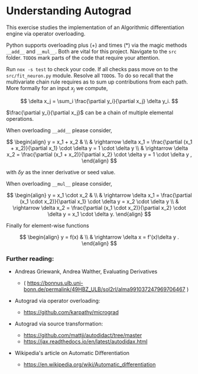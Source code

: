 # Understanding Autograd

This exercise studies the implementation of an Algorithmic differentiation engine via operator overloading.

Python supports overloading plus (+) and times (*) via the magic methods `__add__` and `__mul__`. Both are vital for this project.
Navigate to the `src` folder. `TODO`s mark parts of the code that require your attention.

Run `nox -s test` to check your code. If all checks pass move on to the `src/fit_neuron.py` module. Resolve all `TODO`s.
To do so recall that the multivariate chain rule requires as to sum up contributions from each path. More formally for an input $x_j$ we compute,

$$
    \delta x_j = \sum_i \frac{\partial y_i}{\partial x_j} \delta y_i.
$$

$\frac{\partial y_i}{\partial x_j}$ can be a chain of multiple elemental operations.

When overloading `__add__` please consider,

$$
    \begin{align}
        y = x_1 + x_2 & \\ 
        & \rightarrow \delta x_1 = \frac{\partial (x_1 + x_2)}{\partial x_1} \cdot \delta y = 1 \cdot \delta y \\
        & \rightarrow \delta x_2 = \frac{\partial (x_1 + x_2)}{\partial x_2} \cdot \delta y = 1 \cdot \delta y ,
    \end{align}
$$

with $\delta y$ as the inner derivative or seed value.

When overloading `__mul__` please consider,

$$
    \begin{align}
        y = x_1 \cdot x_2 & \\ 
        & \rightarrow \delta x_1 = \frac{\partial (x_1 \cdot  x_2)}{\partial x_1} \cdot \delta y = x_2 \cdot \delta y \\
        & \rightarrow \delta x_2 = \frac{\partial (x_1 \cdot  x_2)}{\partial x_2} \cdot \delta y = x_1 \cdot \delta y.
    \end{align}
$$

Finally for element-wise functions

$$
   \begin{align}
        y = f(x) & \\
                 & \rightarrow \delta x = f'(x)\delta y .
   \end{align}
$$

### Further reading:
- Andreas Griewank, Andrea Walther, Evaluating Derivatives
    - ( https://bonnus.ulb.uni-bonn.de/permalink/49HBZ_ULB/sol2rl/alma991037247969706467 )

- Autograd via operator overloading:
    - https://github.com/karpathy/micrograd

- Autograd via source transformation:
    - https://github.com/mattjj/autodidact/tree/master
    - https://jax.readthedocs.io/en/latest/autodidax.html

- Wikipedia's article on Automatic Differentiation
    - https://en.wikipedia.org/wiki/Automatic_differentiation
